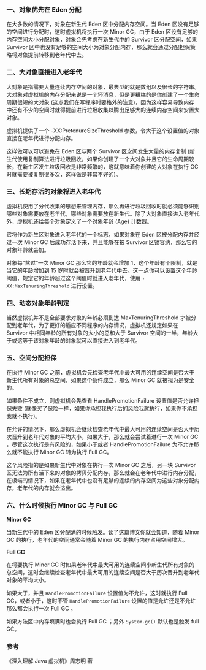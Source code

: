 ### 一、对象优先在 Eden 分配

在大多数的情况下，对象在新生代 Eden 区中分配内存空间。当 Eden 区没有足够的空间进行分配时，这时虚拟机将执行一次 Minor GC，由于 Eden 区没有足够的内存空间大小分配对象，对象会先考虑在新生代中的 Survivor 区分配空间，如果 Survivor 区中也没有足够的空间大小为对象分配内存，那么就会通过分配担保策略将对象提前转移到老年代中去。

### 二、大对象直接进入老年代

大对象是指需要大量连续内存空间的对象，最典型的就是数组以及很长的字符串。大对象对虚拟机的内存分配来说是一个坏消息，但是更糟糕的是你创建了一个生命周期很短的大对象 (这点我们在写程序时要格外的注意)，因为这样容易导致内存中还有不少的空间时就得提前进行垃圾收集以腾出足够大的连续内存空间来安置大对象。

虚拟机提供了一个 -XX:PretenureSizeThreshold 参数，令大于这个设置值的对象直接在老年代进行分配内存。

这样做可以可以避免在 Eden 区与两个 Survivor 区之间发生大量的内存复制 (新生代使用复制算法进行垃圾回收，如果你创建了一个大对象并且它的生命周期较长，在新生区发生垃圾回收是非常频繁的，这就意味着你创建的大对象在执行 GC 时就需要被复制很多次，这样做是非常不好的)。

### 三、长期存活的对象将进入老年代

虚拟机使用了分代收集的思想来管理内存，那么再进行垃圾回收时就必须能够识别哪些对象需要放在老年代，哪些对象需要放在新生代。除了大对象直接进入老年代外，虚拟机还给每个对象定义了一个对象年龄 (Age) 计数器。

它将作为新生区对象进入老年代的一个标志，如果对象在 Eden 区被分配内存并经过一次 Minor GC 后成功存活下来，并且能够在被 Survivor 区锁容纳，那么它的对象年龄就会加。

对象每“熬过”一次 Minor GC 那么它的年龄就会增加 1，这个年龄有个限制，就是当它的年龄增加到 15 岁时就会被晋升到老年代中去。这一点你可以设置这个年龄阈值，规定它的年龄超过这个阈值时就进入老年代，使用 `-XX:MaxTenuringThreshold` 进行设置。

### 四、动态对象年龄判定

当然虚拟机并不是全部要求对象的年龄必须到达 MaxTenuringThreshold 才被分配到老年代，为了更好的适应不同程序的内存情况，虚拟机还规定如果在 Survivor 中相同年龄的所有对象的大小的总和大于 Survivor 空间的一半，年龄大于或这等于该对象年龄的对象就可以直接进入到老年代。

### 五、空间分配担保

在执行 Minor GC 之前，虚拟机会先检查老年代中最大可用的连续空间是否大于新生代所有对象的总空间，如果这个条件成立，那么 Minor GC 就被视为是安全的。

如果条件不成立，则虚拟机会先查看 HandlePromotionFailure 设置值是否允许担保失败 (就像买了保险一样，如果你承担我执行后的风险我就执行，如果你不承担我就不执行)。

在允许的情况下，那么虚拟机会继续检查老年代中最大可用的连续空间是否大于历次晋升到老年代对象的平均大小，如果大于，那么就会尝试着进行一次 Minor GC ，尽管这次执行是有风险的，如果小于或者 HandlePromotionFailure 为不允许那么就不能执行 Minor GC 转为执行 Full GC。

这个风险指的是如果新生代中对象在执行一次 Minor GC 之后，另一块 Survivor 区无法为所有活下来的对象的拷贝分配内存，那么就会在老年代中进行内存分配，在极端的情况下，如果在老年代中也没有足够的连续的内存空间为这些对象分配内存，老年代的内存就会溢出。

###  六、什么时候执行 Minor GC 与 Full GC

 **Minor GC** 
 
当新生代中的 Eden 区分配满的时候触发。读了这篇博文你就会知道，随着 Minor GC 的执行，老年代的空间通常会随着 Minor GC 的执行内存占用空间增大。

 **Full GC**
 
 在将要执行 Minor GC 时如果老年代中最大可用的连续空间小新生代所有对象的总空间，这时会继续检查老年代中最大可用的连续空间是否大于历次晋升到老年代对象的平均大小。

如果大于，并且 `HandlePromotionFailure` 设置值为不允许，这时就执行 Full GC，或者小于，这时不管 `HandlePromotionFailure`  设置的值是允许还是不允许那么都会执行一次 Full GC 。

如果方法区中内存填满时也会执行 Full GC ；另外 `System.gc()` 默认也是触发 full GC。

### 参考

《深入理解 Java 虚拟机》周志明 著